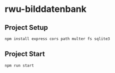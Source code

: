 # rwu-bilddatenbank

## Project Setup
```
npm install express cors path multer fs sqlite3
```

## Project Start
```
npm run start
```
